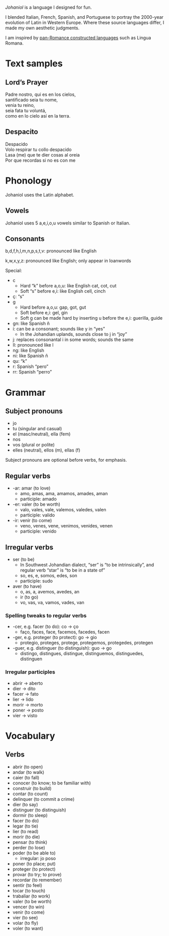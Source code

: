 _Johaniol_ is a language I designed for fun.

I blended Italian, French, Spanish, and Portuguese to portray the 2000-year evolution of Latin in Western Europe. Where these source languages differ, I made my own aesthetic judgments.

I am inspired by [pan-Romance constructed languages](https://en.wikipedia.org/wiki/Pan-Romance_language) such as Lingua Romana.

# Text samples

## Lord’s Prayer

Padre nostro, qui es en los cielos,  
santificado seia tu nome,  
venia tu reino,  
seia fata tu voluntá,  
como en lo cielo así en la terra.

## Despacito

Despacido  
Volo respirar tu collo despacido  
Lasa (me) que te dier cosas al oreia  
Por que recordas si no es con me

# Phonology

Johaniol uses the Latin alphabet.

## Vowels

Johaniol uses 5 a,e,i,o,u vowels similar to Spanish or Italian.

## Consonants

b,d,f,h,l,m,n,p,s,t,v: pronounced like English

k,w,x,y,z: pronounced like English; only appear in loanwords

Special:
* c
    * Hard “k” before a,o,u: like English cat, cot, cut
    * Soft “s” before e,i: like English cell, cinch
* ç: “s”
* g
    * Hard before a,o,u: gap, got, gut
    * Soft before e,i: gel, gin
    * Soft g can be made hard by inserting u before the e,i: guerilla, guide
* gn: like Spanish ñ
* i: can be a consonant; sounds like y in “yes”
    * In the Johandian uplands, sounds close to j in “joy”
* j: replaces consonantal i in some words; sounds the same
* ll: pronounced like l
* ng: like English
* ni: like Spanish ñ
* qu: “k” 
* r: Spanish “pero”
* rr: Spanish “perro”

# Grammar

## Subject pronouns

- jo
- tu (singular and casual)
- el (masc/neutral), ella (fem)
- nos
- vos (plural or polite)
- elles (neutral), ellos (m), ellas (f)

Subject pronouns are optional before verbs, for emphasis.

## Regular verbs

* -ar: amar (to love)
    * amo, amas, ama, amamos, amades, aman
    * participle: amado
* -er: valer (to be worth)
    * valo, vales, vale, valemos, valedes, valen
    * participle: valido
* -ir: venir (to come)
    * veno, venes, vene, venimos, venides, venen
    * participle: venido

## Irregular verbs

* ser (to be)
    * In Southwest Johandian dialect, “ser” is “to be intrinsically”, and regular verb “star” is “to be in a state of”
    * so, es, e, somos, edes, son
    * participle: sudo
* aver (to have)
    * o, as, a, avemos, avedes, an
    * ir (to go)
    * vo, vas, va, vamos, vades, van

### Spelling tweaks to regular verbs

* -cer, e.g. facer (to do): co -> ço
    * faço, faces, face, facemos, facedes, facen
* -ger, e.g. proteger (to protect): go -> gio
    * protegio, proteges, protege, protegemos, protegedes, protegen
* -guer, e.g. distinguer (to distinguish): guo -> go
    * distingo, distingues, distingue, distinguemos, distinguedes, distinguen

### Irregular participles

* abrir -> aberto
* dier -> dito
* facer -> fato
* lier -> lido
* morir -> morto
* poner -> posto
* vier -> visto

# Vocabulary

## Verbs

* abrir (to open)
* andar (to walk)
* caier (to fall)
* conocer (to know; to be familiar with)
* construir (to build)
* contar (to count)
* delinquer (to commit a crime)
* dier (to say)
* distinguer (to distinguish)
* dormir (to sleep)
* facer (to do)
* legar (to tie)
* lier (to read)
* morir (to die)
* pensar (to think)
* perder (to lose)
* poder (to be able to)
    * irregular: jo poso
* poner (to place; put)
* proteger (to protect)
* provar (to try; to prove)
* recordar (to remember)
* sentir (to feel)
* tocar (to touch)
* trabaliar (to work)
* valer (to be worth)
* vencer (to win)
* venir (to come)
* vier (to see)
* volar (to fly)
* voler (to want)
